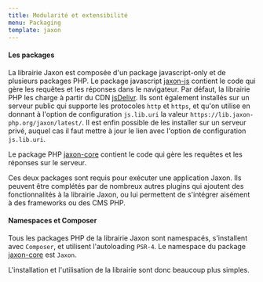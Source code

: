 ```yaml
---
title: Modularité et extensibilité
menu: Packaging
template: jaxon
---
```


#### Les packages

La librairie Jaxon est composée d'un package javascript-only et de plusieurs packages PHP.
Le package javascript [jaxon-js](https://github.com/jaxon-php/jaxon-js) contient le code qui gère les requêtes et les réponses dans le navigateur.
Par défaut, la librairie PHP les charge à partir du CDN [jsDelivr](https://www.jsdelivr.com/projects/jaxon).
Ils sont également installés sur un serveur public qui supporte les protocoles `http` et `https`, et qu'on utilise en donnant à l'option de configuration `js.lib.uri` la valeur `https://lib.jaxon-php.org/jaxon/latest/`.
Il est enfin possible de les installer sur un serveur privé, auquel cas il faut mettre à jour le lien avec l'option de configuration `js.lib.uri`.

Le package PHP [jaxon-core](https://github.com/jaxon-php/jaxon-core) contient le code qui gère les requêtes et les réponses sur le serveur.

Ces deux packages sont requis pour exécuter une application Jaxon. Ils peuvent être complétés par de nombreux autres plugins qui ajoutent des fonctionnalités à la librairie Jaxon, ou lui permettent de s'intégrer aisément à des frameworks ou des CMS PHP.


#### Namespaces et Composer

Tous les packages PHP de la librairie Jaxon sont namespacés, s'installent avec `Composer`, et utilisent l'autoloading `PSR-4`. Le namespace du package [jaxon-core](https://github.com/jaxon-php/jaxon-core) est `Jaxon`.

L'installation et l'utilisation de la librairie sont donc beaucoup plus simples.
